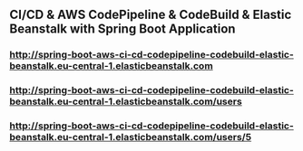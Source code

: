 ## CI/CD & AWS CodePipeline & CodeBuild & Elastic Beanstalk with Spring Boot Application
### http://spring-boot-aws-ci-cd-codepipeline-codebuild-elastic-beanstalk.eu-central-1.elasticbeanstalk.com
### http://spring-boot-aws-ci-cd-codepipeline-codebuild-elastic-beanstalk.eu-central-1.elasticbeanstalk.com/users
### http://spring-boot-aws-ci-cd-codepipeline-codebuild-elastic-beanstalk.eu-central-1.elasticbeanstalk.com/users/5
